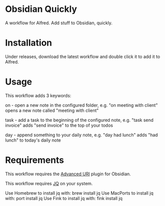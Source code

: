 # Obsidian Quickly
A workflow for Alfred. Add stuff to Obsidian, quickly.

# Installation
Under releases, download the latest workflow and double click it to add it to Alfred.

# Usage
This workflow adds 3 keywords:

on - open a new note in the configured folder, e.g. "on meeting with client" opens a new note called "meeting with client"

task - add a task to the beginning of the configured note, e.g. "task send invoice" adds "send invoice" to the top of your todos

day - append something to your daily note, e.g. "day had lunch" adds "had lunch" to today's daily note

# Requirements
This workflow requires the [Advanced URI](https://publish.obsidian.md/advanced-uri-doc/Installing) plugin for Obsidian.

This workflow requires [JQ](https://jqlang.org) on your system.

Use Homebrew to install jq with: brew install jq
Use MacPorts to install jq with: port install jq
Use Fink to install jq with: fink install jq
